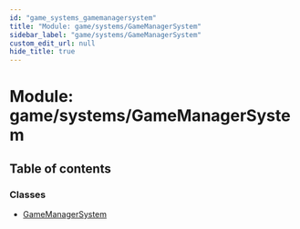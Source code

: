 ```yaml
---
id: "game_systems_gamemanagersystem"
title: "Module: game/systems/GameManagerSystem"
sidebar_label: "game/systems/GameManagerSystem"
custom_edit_url: null
hide_title: true
---
```


# Module: game/systems/GameManagerSystem

## Table of contents

### Classes

- [GameManagerSystem](../classes/game_systems_gamemanagersystem.gamemanagersystem.md)
